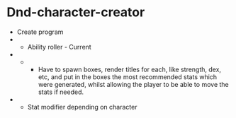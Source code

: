 # Dnd-character-creator
- Create program
- - Ability roller - Current
- - - Have to spawn boxes, render titles for each, like strength, dex, etc, and put in the boxes the most recommended stats which were generated, whilst allowing the player to be able to move the stats if needed.
- - Stat modifier depending on character

